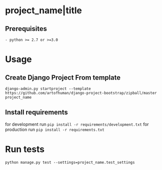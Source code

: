 # project_name|title
## Prerequisites

    - python >= 2.7 or >=3.0

# Usage
## Create Django Project From template

    django-admin.py startproject --template https://github.com/artofhuman/django-project-bootstrap/zipball/master project_name

## Install requirements

  for development run `pip install -r requirements/development.txt`
  for production run `pip install -r requirements.txt`

# Run tests

    python manage.py test --settings=project_name.test_settings
